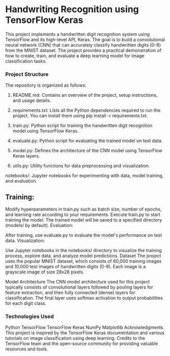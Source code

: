 # Handwriting Recognition using TensorFlow Keras
This project implements a handwritten digit recognition system using TensorFlow and its high-level API, Keras. The goal is to build a convolutional neural network (CNN) that can accurately classify handwritten digits (0-9) from the MNIST dataset. The project provides a practical demonstration of how to create, train, and evaluate a deep learning model for image classification tasks.

### Project Structure
The repository is organized as follows:

1. README.md: Contains an overview of the project, setup instructions, and usage details.

2. requirements.txt: Lists all the Python dependencies required to run the project. You can install them using pip install -r requirements.txt.

3. train.py: Python script for training the handwritten digit recognition model using TensorFlow Keras.

4. evaluate.py: Python script for evaluating the trained model on test data.

5. model.py: Defines the architecture of the CNN model using TensorFlow Keras layers.

7. utils.py: Utility functions for data preprocessing and visualization.

notebooks/: Jupyter notebooks for experimenting with data, model training, and evaluation.


## Training:

Modify hyperparameters in train.py such as batch size, number of epochs, and learning rate according to your requirements.
Execute train.py to start training the model. The trained model will be saved to a specified directory (models/ by default).
Evaluation:

After training, use evaluate.py to evaluate the model's performance on test data.
Visualization:

Use Jupyter notebooks in the notebooks/ directory to visualize the training process, explore data, and analyze model predictions.
Dataset
The project uses the popular MNIST dataset, which consists of 60,000 training images and 10,000 test images of handwritten digits (0-9). Each image is a grayscale image of size 28x28 pixels.

Model Architecture
The CNN model architecture used for this project typically consists of convolutional layers followed by pooling layers for feature extraction, and then fully connected (dense) layers for classification. The final layer uses softmax activation to output probabilities for each digit class.

### Technologies Used
Python
TensorFlow
TensorFlow Keras
NumPy
Matplotlib
Acknowledgments
This project is inspired by the TensorFlow Keras documentation and various tutorials on image classification using deep learning. Credits to the TensorFlow team and the open-source community for providing valuable resources and tools.
